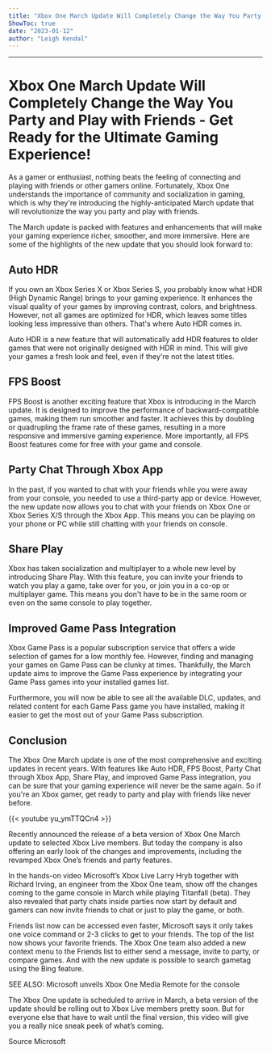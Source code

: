 ```yaml
---
title: "Xbox One March Update Will Completely Change the Way You Party and Play with Friends - Get Ready for the Ultimate Gaming Experience!"
ShowToc: true 
date: "2023-01-12"
author: "Leigh Kendal"
---
```

*****
# Xbox One March Update Will Completely Change the Way You Party and Play with Friends - Get Ready for the Ultimate Gaming Experience!

As a gamer or enthusiast, nothing beats the feeling of connecting and playing with friends or other gamers online. Fortunately, Xbox One understands the importance of community and socialization in gaming, which is why they're introducing the highly-anticipated March update that will revolutionize the way you party and play with friends.

The March update is packed with features and enhancements that will make your gaming experience richer, smoother, and more immersive. Here are some of the highlights of the new update that you should look forward to:

## Auto HDR

If you own an Xbox Series X or Xbox Series S, you probably know what HDR (High Dynamic Range) brings to your gaming experience. It enhances the visual quality of your games by improving contrast, colors, and brightness. However, not all games are optimized for HDR, which leaves some titles looking less impressive than others. That's where Auto HDR comes in.

Auto HDR is a new feature that will automatically add HDR features to older games that were not originally designed with HDR in mind. This will give your games a fresh look and feel, even if they're not the latest titles.

## FPS Boost

FPS Boost is another exciting feature that Xbox is introducing in the March update. It is designed to improve the performance of backward-compatible games, making them run smoother and faster. It achieves this by doubling or quadrupling the frame rate of these games, resulting in a more responsive and immersive gaming experience. More importantly, all FPS Boost features come for free with your game and console.

## Party Chat Through Xbox App

In the past, if you wanted to chat with your friends while you were away from your console, you needed to use a third-party app or device. However, the new update now allows you to chat with your friends on Xbox One or Xbox Series X/S through the Xbox App. This means you can be playing on your phone or PC while still chatting with your friends on console.

## Share Play

Xbox has taken socialization and multiplayer to a whole new level by introducing Share Play. With this feature, you can invite your friends to watch you play a game, take over for you, or join you in a co-op or multiplayer game. This means you don't have to be in the same room or even on the same console to play together.

## Improved Game Pass Integration

Xbox Game Pass is a popular subscription service that offers a wide selection of games for a low monthly fee. However, finding and managing your games on Game Pass can be clunky at times. Thankfully, the March update aims to improve the Game Pass experience by integrating your Game Pass games into your installed games list.

Furthermore, you will now be able to see all the available DLC, updates, and related content for each Game Pass game you have installed, making it easier to get the most out of your Game Pass subscription.

## Conclusion

The Xbox One March update is one of the most comprehensive and exciting updates in recent years. With features like Auto HDR, FPS Boost, Party Chat through Xbox App, Share Play, and improved Game Pass integration, you can be sure that your gaming experience will never be the same again. So if you're an Xbox gamer, get ready to party and play with friends like never before.

{{< youtube yu_ymTTQCn4 >}} 



Recently announced the release of a beta version of Xbox One March update to selected Xbox Live members. But today the company is also offering an early look of the changes and improvements, including the revamped Xbox One’s friends and party features.
 
In the hands-on video Microsoft’s Xbox Live Larry Hryb together with Richard Irving, an engineer from the Xbox One team, show off the changes coming to the game console in March while playing Titanfall (beta). They also revealed that party chats inside parties now start by default and gamers can now invite friends to chat or just to play the game, or both.
 
Friends list now can be accessed even faster, Microsoft says it only takes one voice command or 2-3 clicks to get to your friends. The top of the list now shows your favorite friends. The Xbox One team also added a new context menu to the Friends list to either send a message, invite to party, or compare games. And with the new update is possible to search gametag using the Bing feature.
 
SEE ALSO: Microsoft unveils Xbox One Media Remote for the console
 
The Xbox One update is scheduled to arrive in March, a beta version of the update should be rolling out to Xbox Live members pretty soon. But for everyone else that have to wait until the final version, this video will give you a really nice sneak peek of what’s coming.
 
Source Microsoft




